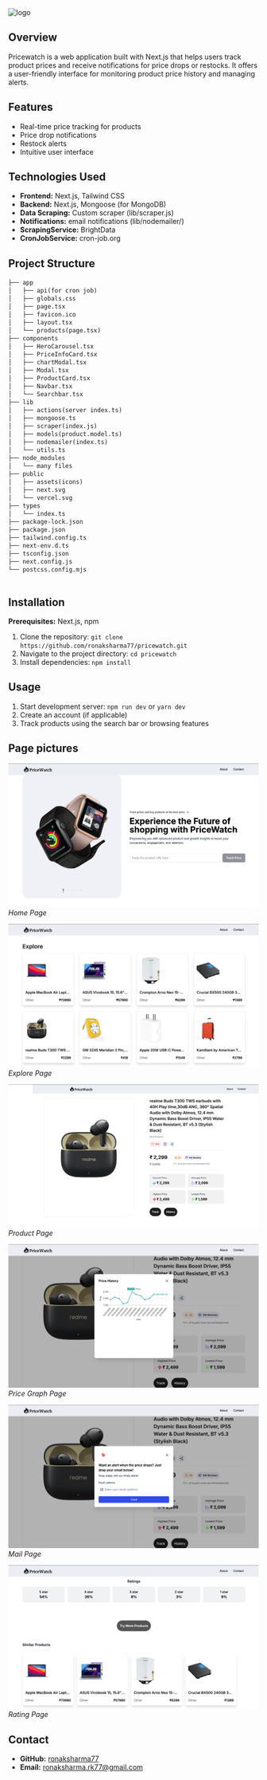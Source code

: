 
<img src="https://i.ibb.co/F8TRyCn/logo.png" alt="logo" border="0" width="136.8">

## Overview

Pricewatch is a web application built with Next.js that helps users track product prices and receive notifications for price drops or restocks. It offers a user-friendly interface for monitoring product price history and managing alerts.

## Features

* Real-time price tracking for products
* Price drop notifications
* Restock alerts
* Intuitive user interface

## Technologies Used

* **Frontend:** Next.js, Tailwind CSS
* **Backend:** Next.js, Mongoose (for MongoDB)
* **Data Scraping:** Custom scraper (lib/scraper.js)
* **Notifications:** email notifications (lib/nodemailer/)
* **ScrapingService:** BrightData
* **CronJobService:** cron-job.org

## Project Structure
```
├── app
│   ├── api(for cron job)
│   ├── globals.css
│   ├── page.tsx
│   ├── favicon.ico
│   ├── layout.tsx
│   └── products(page.tsx)
├── components
│   ├── HeroCarousel.tsx
│   ├── PriceInfoCard.tsx
│   ├── chartModal.tsx
│   ├── Modal.tsx
│   ├── ProductCard.tsx
│   ├── Navbar.tsx
│   └── Searchbar.tsx
├── lib
│   ├── actions(server index.ts)
│   ├── mongoose.ts
│   ├── scraper(index.js)
│   ├── models(product.model.ts)
│   ├── nodemailer(index.ts)
│   └── utils.ts
├── node_modules
│   └── many files
├── public
│   ├── assets(icons)
│   ├── next.svg
│   └── vercel.svg
├── types
│   └── index.ts
├── package-lock.json
├── package.json
├── tailwind.config.ts
├── next-env.d.ts
├── tsconfig.json
├── next.config.js
└── postcss.config.mjs


```

## Installation

**Prerequisites:** Next.js, npm

1. Clone the repository: `git clone https://github.com/ronaksharma77/pricewatch.git`
2. Navigate to the project directory: `cd pricewatch`
3. Install dependencies: `npm install`

## Usage

1. Start development server: `npm run dev` or `yarn dev`
2. Create an account (if applicable)
3. Track products using the search bar or browsing features

## Page pictures

![Home Page](public/assets/images/home.png)
*Home Page*

![Explore Page](public/assets/images/explore.png)
*Explore Page*

![Product Page](public/assets/images/product.png)
*Product Page*

![Price Graph Page](public/assets/images/pricegraph.png)
*Price Graph Page*

![Mail Page](public/assets/images/mail.png)
*Mail Page*

![Rating Page](public/assets/images/ratingandsimilar.png)
*Rating Page*

## Contact

- **GitHub:** [ronaksharma77](https://github.com/ronaksharma77)
- **Email:** ronaksharma.rk77@gmail.com


